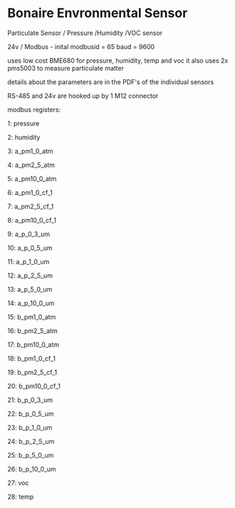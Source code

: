 # Bonaire Envronmental Sensor

Particulate Sensor / Pressure /Humidity /VOC sensor

24v / Modbus - inital modbusid = 65 baud = 9600

uses low cost BME680 for pressure, humidity, temp and voc
it also uses 2x pms5003 to measure particulate matter

details about the parameters are in the PDF's of the individual sensors

RS-485 and 24v are hooked up by 1 M12 connector 


modbus registers:

   1: pressure
    
   2: humidity
    
   3: a_pm1_0_atm
    
   4: a_pm2_5_atm
    
   5: a_pm10_0_atm
    
   6: a_pm1_0_cf_1
    
   7: a_pm2_5_cf_1
    
   8: a_pm10_0_cf_1
    
   9: a_p_0_3_um
   
   10: a_p_0_5_um
   
   11: a_p_1_0_um
   
   12: a_p_2_5_um
   
   13: a_p_5_0_um
   
   14: a_p_10_0_um
   
   15: b_pm1_0_atm
   
   16: b_pm2_5_atm
   
   17: b_pm10_0_atm
   
   18: b_pm1_0_cf_1
   
   19: b_pm2_5_cf_1
   
   20: b_pm10_0_cf_1
   
   21: b_p_0_3_um
   
   22: b_p_0_5_um
   
   23: b_p_1_0_um
   
   24: b_p_2_5_um
   
   25: b_p_5_0_um
   
   26: b_p_10_0_um
   
   27: voc
   
   28: temp
